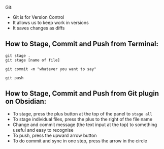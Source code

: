 Git:
- Git is for Version Control
- It allows us to keep work in versions
- It saves changes as diffs 

## How to Stage, Commit and Push from Terminal:
``` shell
git stage .
git stage [name of file]

git commit -m "whatever you want to say"

git push
```

## How to Stage, Commit and Push from Git plugin on Obsidian:

- To stage, press the plus button at the top of the panel to `stage all`
- To stage individual files, press the plus to the right of the file name
- Change and commit message (the text input at the top) to something useful and easy to recognise
- To push, press the upward arrow button
- To do commit and sync in one step, press the arrow in the circle